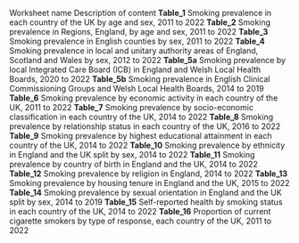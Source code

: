 Worksheet name	Description of content
**Table_1**	Smoking prevalence in each country of the UK by age and sex, 2011 to 2022
**Table_2**	Smoking prevalence in Regions, England, by age and sex, 2011 to 2022
**Table_3**	Smoking prevalence in English counties by sex, 2011 to 2022
**Table_4**	Smoking prevalence in local and unitary authority areas of England, Scotland and Wales by sex, 2012 to 2022
**Table_5a**	Smoking prevalence by local Integrated Care Board (ICB) in England and Welsh Local Health Boards, 2020 to 2022
**Table_5b**	Smoking prevalence in English Clinical Commissioning Groups and Welsh Local Health Boards, 2014 to 2019
**Table_6**	Smoking prevalence by economic activity in each country of the UK, 2011 to 2022
**Table_7**	Smoking prevalence by socio-economic classification in each country of the UK, 2014 to 2022
**Table_8**	Smoking prevalence by relationship status in each country of the UK, 2016 to 2022
**Table_9**	Smoking prevalence by highest educational attainment in each country of the UK, 2014 to 2022
**Table_10**	Smoking prevalence by ethnicity in England and the UK split by sex, 2014 to 2022
**Table_11**	Smoking prevalence by country of birth in England and the UK, 2014 to 2022
**Table_12**	Smoking prevalence by religion in England, 2014 to 2022
**Table_13**	Smoking prevalence by housing tenure in England and the UK, 2015 to 2022
**Table_14**	Smoking prevalence by sexual orientation in England and the UK split by sex, 2014 to 2019
**Table_15**	Self-reported health by smoking status in each country of the UK, 2014 to 2022
**Table_16**	Proportion of current cigarette smokers by type of response, each country of the UK, 2011 to 2022